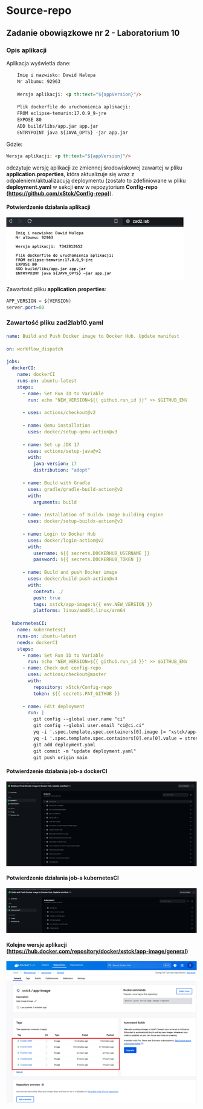 # Source-repo

## Zadanie obowiązkowe nr 2 - Laboratorium 10

### Opis aplikacji

Aplikacja wyświetla dane:

```HTML
    Imię i nazwisko: Dawid Nalepa
    Nr albumu: 92963

    Wersja aplikacji: <p th:text="${appVersion}"/>

    Plik dockerfile do uruchomienia aplikacji:
    FROM eclipse-temurin:17.0.9_9-jre
    EXPOSE 80
    ADD build/libs/app.jar app.jar
    ENTRYPOINT java ${JAVA_OPTS} -jar app.jar
```

Gdzie:

```HTML
Wersja aplikacji: <p th:text="${appVersion}"/>
```

odczytuje wersję aplikacji ze zmiennej środowiskowej zawartej w pliku **application.properties**, która aktualizuje się wraz z odpaleniem/aktualizacują deploymentu (zostało to zdefiniowane w pliku **deployment.yaml** w sekcji **env** w repozytorium **Config-repo (https://github.com/xStck/Config-repo)**).

#### Potwierdzenie działania aplikacji

![](screens/application.png)

Zawartość pliku **application.properties**:

```JAVA
APP_VERSION = ${VERSION}
server.port=80
```

### Zawartość pliku zad2lab10.yaml

```yaml
name: Build and Push Docker image to Docker Hub. Update manifest

on: workflow_dispatch

jobs:
  dockerCI:
    name: dockerCI
    runs-on: ubuntu-latest
    steps:
      - name: Set Run ID to Variable
        run: echo "NEW_VERSION=${{ github.run_id }}" >> $GITHUB_ENV

      - uses: actions/checkout@v2

      - name: Qemu installation
        uses: docker/setup-qemu-action@v3

      - name: Set up JDK 17
        uses: actions/setup-java@v2
        with:
          java-version: 17
          distribution: "adopt"

      - name: Build with Gradle
        uses: gradle/gradle-build-action@v2
        with:
          arguments: build

      - name: Installation of Buildx image building engine
        uses: docker/setup-buildx-action@v3

      - name: Login to Docker Hub
        uses: docker/login-action@v2
        with:
          username: ${{ secrets.DOCKERHUB_USERNAME }}
          password: ${{ secrets.DOCKERHUB_TOKEN }}

      - name: Build and push Docker image
        uses: docker/build-push-action@v4
        with:
          context: ./
          push: true
          tags: xstck/app-image:${{ env.NEW_VERSION }}
          platforms: linux/amd64,linux/arm64

  kubernetesCI:
    name: kubernetesCI
    runs-on: ubuntu-latest
    needs: dockerCI
    steps:
      - name: Set Run ID to Variable
        run: echo "NEW_VERSION=${{ github.run_id }}" >> $GITHUB_ENV
      - name: Check out config-repo
        uses: actions/checkout@master
        with:
          repository: xStck/Config-repo
          token: ${{ secrets.PAT_GITHUB }}

      - name: Edit deployment
        run: |
          git config --global user.name "ci"
          git config --global user.email "ci@ci.ci"
          yq -i '.spec.template.spec.containers[0].image |= "xstck/app-image:" + strenv(NEW_VERSION)' deployment.yaml
          yq -i '.spec.template.spec.containers[0].env[0].value = strenv(NEW_VERSION)' deployment.yaml
          git add deployment.yaml
          git commit -m "update deployment.yaml"
          git push origin main
```

#### Potwierdzenie działania job-a dockerCI

![](screens/dockerCI.png)

#### Potwierdzenie działania job-a kubernetesCI

![](screens/kubernetesCI.png)

#### Kolejne wersje aplikacji (https://hub.docker.com/repository/docker/xstck/app-image/general)

![](screens/dockerhub.png)
